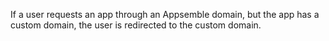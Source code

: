 If a user requests an app through an Appsemble domain, but the app has a custom domain, the user is
redirected to the custom domain.
